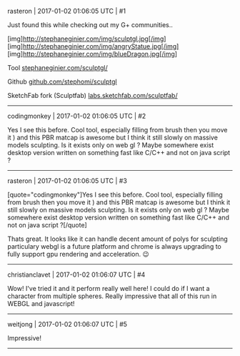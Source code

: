 rasteron | 2017-01-02 01:06:05 UTC | #1

Just found this while checking out my G+ communities..

[img]http://stephaneginier.com/img/sculptgl.jpg[/img]
[img]http://stephaneginier.com/img/angryStatue.jpg[/img]
[img]http://stephaneginier.com/img/blueDragon.jpg[/img]

Tool
[stephaneginier.com/sculptgl/](http://stephaneginier.com/sculptgl/)

Github
[github.com/stephomi/sculptgl](https://github.com/stephomi/sculptgl)

SketchFab fork (Sculptfab)
[labs.sketchfab.com/sculptfab/](https://labs.sketchfab.com/sculptfab/)

-------------------------

codingmonkey | 2017-01-02 01:06:05 UTC | #2

Yes I see this before. Cool tool, especially filling from brush then you move it ) and this PBR matcap is awesome
but I think it still slowly on massive models sculpting. 
Is it exists only on web gl ? Maybe somewhere exist desktop version written on something fast like C/C++ and not on java script ?

-------------------------

rasteron | 2017-01-02 01:06:05 UTC | #3

[quote="codingmonkey"]Yes I see this before. Cool tool, especially filling from brush then you move it ) and this PBR matcap is awesome
but I think it still slowly on massive models sculpting. 
Is it exists only on web gl ? Maybe somewhere exist desktop version written on something fast like C/C++ and not on java script ?[/quote]

Thats great. It looks like it can handle decent amount of polys for sculpting particulary webgl is a future platform and chrome is always upgrading to fully support gpu rendering and acceleration.  :wink:

-------------------------

christianclavet | 2017-01-02 01:06:07 UTC | #4

Wow! I've tried it and it perform really well here! I could do if I want a character from multiple spheres. Really impressive that all of this run in WEBGL and javascript!

-------------------------

weitjong | 2017-01-02 01:06:07 UTC | #5

Impressive!

-------------------------

